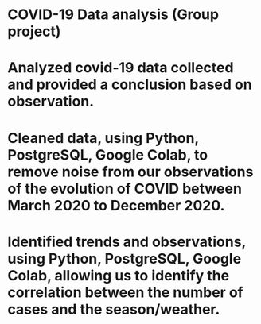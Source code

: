 # COVID-19 Data analysis (Group project)
# Analyzed covid-19 data collected and provided a conclusion based on observation.
# Cleaned data, using Python, PostgreSQL, Google Colab, to remove noise from our observations of the evolution of COVID between March 2020 to December 2020.
# Identified trends and observations, using Python, PostgreSQL, Google Colab, allowing us to identify the correlation between the number of cases and the season/weather.
